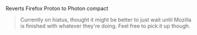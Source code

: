Reverts Firefox Proton to Photon compact

> Currently on hiatus, thought it might be better to just wait until Mozilla
> is finished with whatever they're doing. Feel free to pick it up though.

